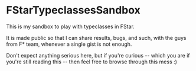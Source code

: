 # FStarTypeclassesSandbox
This is my sandbox to play with typeclasses in FStar.

It is made public so that I can share results, bugs, and such, with the guys from F* team, whenever a single gist is not enough.

Don't expect anything serious here, but if you're curious -- which you are if you're still reading this -- then feel free to browse through this mess :)
